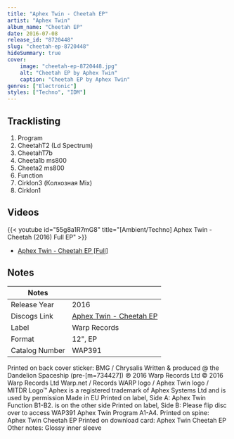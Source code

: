 ```yaml
---
title: "Aphex Twin - Cheetah EP"
artist: "Aphex Twin"
album_name: "Cheetah EP"
date: 2016-07-08
release_id: "8720448"
slug: "cheetah-ep-8720448"
hideSummary: true
cover:
    image: "cheetah-ep-8720448.jpg"
    alt: "Cheetah EP by Aphex Twin"
    caption: "Cheetah EP by Aphex Twin"
genres: ["Electronic"]
styles: ["Techno", "IDM"]
---
```


## Tracklisting
1. Program
2. CheetahT2 (Ld Spectrum)
3. CheetahT7b
4. Cheeta1b ms800
5. Cheeta2 ms800
6. Function
7. Cirklon3 (Колхозная Mix)
8. Cirklon1

## Videos
{{< youtube id="55g8a1R7mG8" title="[Ambient/Techno] Aphex Twin - Cheetah (2016) Full EP" >}}
- [Aphex Twin - Cheetah EP [Full]](https://www.youtube.com/watch?v=mI-4yirp9tk)


## Notes

| Notes          |             |
| ---------------| ----------- |
| Release Year   | 2016 |
| Discogs Link   | [Aphex Twin - Cheetah EP](https://www.discogs.com/release/8720448-Aphex-Twin-Cheetah-EP) |
| Label          | Warp Records |
| Format         | 12\", EP |
| Catalog Number | WAP391 |

Printed on back cover sticker: BMG / Chrysalis Written & produced @ the Dandelion Spaceship (pre-[m=734427]) ℗ 2016 Warp Records Ltd © 2016 Warp Records Ltd Warp.net / Records WARP logo / Aphex Twin logo / MITDR Logo™️ Aphex is a registered trademark of Aphex Systems Ltd and is used by permission Made in EU  Printed on label, Side A: Aphex Twin Function B1-B2. is on the other side  Printed on label, Side B: Please flip disc over to access WAP391 Aphex Twin Program A1-A4.  Printed on spine:  Aphex Twin Cheetah EP  Printed on download card: Aphex Twin Cheetah EP  Other notes: Glossy inner sleeve


